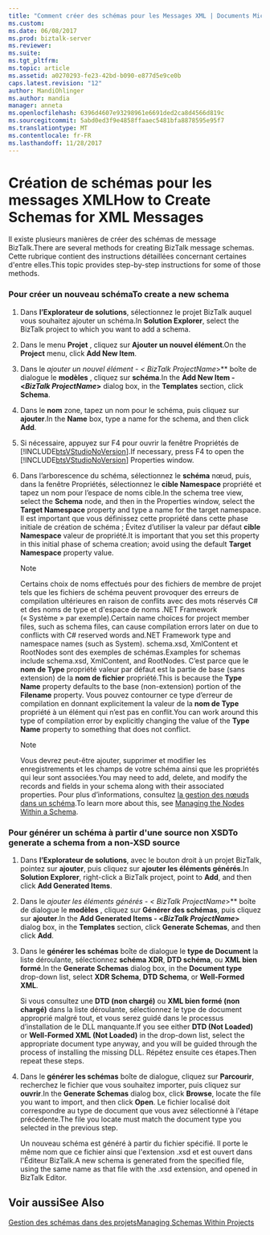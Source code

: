```yaml
---
title: "Comment créer des schémas pour les Messages XML | Documents Microsoft"
ms.custom: 
ms.date: 06/08/2017
ms.prod: biztalk-server
ms.reviewer: 
ms.suite: 
ms.tgt_pltfrm: 
ms.topic: article
ms.assetid: a0270293-fe23-42bd-b090-e877d5e9ce0b
caps.latest.revision: "12"
author: MandiOhlinger
ms.author: mandia
manager: anneta
ms.openlocfilehash: 6396d4607e93298961e6691ded2ca8d4566d819c
ms.sourcegitcommit: 5abd0ed3f9e4858ffaaec5481bfa8878595e95f7
ms.translationtype: MT
ms.contentlocale: fr-FR
ms.lasthandoff: 11/28/2017
---
```

# <a name="how-to-create-schemas-for-xml-messages"></a><span data-ttu-id="c5b78-102">Création de schémas pour les messages XML</span><span class="sxs-lookup"><span data-stu-id="c5b78-102">How to Create Schemas for XML Messages</span></span>
<span data-ttu-id="c5b78-103">Il existe plusieurs manières de créer des schémas de message BizTalk.</span><span class="sxs-lookup"><span data-stu-id="c5b78-103">There are several methods for creating BizTalk message schemas.</span></span> <span data-ttu-id="c5b78-104">Cette rubrique contient des instructions détaillées concernant certaines d'entre elles.</span><span class="sxs-lookup"><span data-stu-id="c5b78-104">This topic provides step-by-step instructions for some of those methods.</span></span>  
  
### <a name="to-create-a-new-schema"></a><span data-ttu-id="c5b78-105">Pour créer un nouveau schéma</span><span class="sxs-lookup"><span data-stu-id="c5b78-105">To create a new schema</span></span>  
  
1.  <span data-ttu-id="c5b78-106">Dans **l’Explorateur de solutions**, sélectionnez le projet BizTalk auquel vous souhaitez ajouter un schéma.</span><span class="sxs-lookup"><span data-stu-id="c5b78-106">In **Solution Explorer**, select the BizTalk project to which you want to add a schema.</span></span>  
  
2.  <span data-ttu-id="c5b78-107">Dans le menu **Projet** , cliquez sur **Ajouter un nouvel élément**.</span><span class="sxs-lookup"><span data-stu-id="c5b78-107">On the **Project** menu, click **Add New Item**.</span></span>  
  
3.  <span data-ttu-id="c5b78-108">Dans le  **ajouter un nouvel élément - \<* BizTalk ProjectName*\>** boîte de dialogue le **modèles** , cliquez sur **schéma**.</span><span class="sxs-lookup"><span data-stu-id="c5b78-108">In the **Add New Item - \<*BizTalk ProjectName*\>** dialog box, in the **Templates** section, click **Schema**.</span></span>  
  
4.  <span data-ttu-id="c5b78-109">Dans le **nom** zone, tapez un nom pour le schéma, puis cliquez sur **ajouter**.</span><span class="sxs-lookup"><span data-stu-id="c5b78-109">In the **Name** box, type a name for the schema, and then click **Add**.</span></span>  
  
5.  <span data-ttu-id="c5b78-110">Si nécessaire, appuyez sur F4 pour ouvrir la fenêtre Propriétés de [!INCLUDE[btsVStudioNoVersion](../includes/btsvstudionoversion-md.md)].</span><span class="sxs-lookup"><span data-stu-id="c5b78-110">If necessary, press F4 to open the [!INCLUDE[btsVStudioNoVersion](../includes/btsvstudionoversion-md.md)] Properties window.</span></span>  
  
6.  <span data-ttu-id="c5b78-111">Dans l’arborescence du schéma, sélectionnez le **schéma** nœud, puis, dans la fenêtre Propriétés, sélectionnez le **cible Namespace** propriété et tapez un nom pour l’espace de noms cible.</span><span class="sxs-lookup"><span data-stu-id="c5b78-111">In the schema tree view, select the **Schema** node, and then in the Properties window, select the **Target Namespace** property and type a name for the target namespace.</span></span> <span data-ttu-id="c5b78-112">Il est important que vous définissez cette propriété dans cette phase initiale de création de schéma ; Évitez d’utiliser la valeur par défaut **cible Namespace** valeur de propriété.</span><span class="sxs-lookup"><span data-stu-id="c5b78-112">It is important that you set this property in this initial phase of schema creation; avoid using the default **Target Namespace** property value.</span></span>  
  
    > [!NOTE]
    >  <span data-ttu-id="c5b78-113">Certains choix de noms effectués pour des fichiers de membre de projet tels que les fichiers de schéma peuvent provoquer des erreurs de compilation ultérieures en raison de conflits avec des mots réservés C# et des noms de type et d'espace de noms .NET Framework (« Système » par exemple).</span><span class="sxs-lookup"><span data-stu-id="c5b78-113">Certain name choices for project member files, such as schema files, can cause compilation errors later on due to conflicts with C# reserved words and.NET Framework type and namespace names (such as System).</span></span> <span data-ttu-id="c5b78-114">schema.xsd, XmlContent et RootNodes sont des exemples de schémas.</span><span class="sxs-lookup"><span data-stu-id="c5b78-114">Examples for schemas include schema.xsd, XmlContent, and RootNodes.</span></span> <span data-ttu-id="c5b78-115">C’est parce que le **nom de Type** propriété valeur par défaut est la partie de base (sans extension) de la **nom de fichier** propriété.</span><span class="sxs-lookup"><span data-stu-id="c5b78-115">This is because the **Type Name** property defaults to the base (non-extension) portion of the  **Filename** property.</span></span> <span data-ttu-id="c5b78-116">Vous pouvez contourner ce type d’erreur de compilation en donnant explicitement la valeur de la **nom de Type** propriété à un élément qui n’est pas en conflit.</span><span class="sxs-lookup"><span data-stu-id="c5b78-116">You can work around this type of compilation error by explicitly changing the value of the **Type Name** property to something that does not conflict.</span></span>  
  
    > [!NOTE]
    >  <span data-ttu-id="c5b78-117">Vous devrez peut-être ajouter, supprimer et modifier les enregistrements et les champs de votre schéma ainsi que les propriétés qui leur sont associées.</span><span class="sxs-lookup"><span data-stu-id="c5b78-117">You may need to add, delete, and modify the records and fields in your schema along with their associated properties.</span></span> <span data-ttu-id="c5b78-118">Pour plus d’informations, consultez [la gestion des nœuds dans un schéma](../core/managing-the-nodes-within-a-schema.md).</span><span class="sxs-lookup"><span data-stu-id="c5b78-118">To learn more about this, see [Managing the Nodes Within a Schema](../core/managing-the-nodes-within-a-schema.md).</span></span>  
  
### <a name="to-generate-a-schema-from-a-non-xsd-source"></a><span data-ttu-id="c5b78-119">Pour générer un schéma à partir d'une source non XSD</span><span class="sxs-lookup"><span data-stu-id="c5b78-119">To generate a schema from a non-XSD source</span></span>  
  
1.  <span data-ttu-id="c5b78-120">Dans **l’Explorateur de solutions**, avec le bouton droit à un projet BizTalk, pointez sur **ajouter**, puis cliquez sur **ajouter les éléments générés**.</span><span class="sxs-lookup"><span data-stu-id="c5b78-120">In **Solution Explorer**, right-click a BizTalk project, point to **Add**, and then click **Add Generated Items**.</span></span>  
  
2.  <span data-ttu-id="c5b78-121">Dans le  **ajouter les éléments générés - \<* BizTalk ProjectName*\>** boîte de dialogue le **modèles** , cliquez sur  **Générer des schémas**, puis cliquez sur **ajouter**.</span><span class="sxs-lookup"><span data-stu-id="c5b78-121">In the **Add Generated Items - \<*BizTalk ProjectName*\>** dialog box, in the **Templates** section, click **Generate Schemas**, and then click **Add**.</span></span>  
  
3.  <span data-ttu-id="c5b78-122">Dans le **générer les schémas** boîte de dialogue le **type de Document** la liste déroulante, sélectionnez **schéma XDR**, **DTD schéma**, ou **XML bien formé**.</span><span class="sxs-lookup"><span data-stu-id="c5b78-122">In the **Generate Schemas** dialog box, in the **Document type** drop-down list, select **XDR Schema**, **DTD Schema**, or **Well-Formed XML**.</span></span>  
  
     <span data-ttu-id="c5b78-123">Si vous consultez une **DTD (non chargé)** ou **XML bien formé (non chargé)** dans la liste déroulante, sélectionnez le type de document approprié malgré tout, et vous serez guidé dans le processus d’installation de le DLL manquante.</span><span class="sxs-lookup"><span data-stu-id="c5b78-123">If you see either **DTD (Not Loaded)** or **Well-Formed XML (Not Loaded)** in the drop-down list, select the appropriate document type anyway, and you will be guided through the process of installing the missing DLL.</span></span> <span data-ttu-id="c5b78-124">Répétez ensuite ces étapes.</span><span class="sxs-lookup"><span data-stu-id="c5b78-124">Then repeat these steps.</span></span>  
  
4.  <span data-ttu-id="c5b78-125">Dans le **générer les schémas** boîte de dialogue, cliquez sur **Parcourir**, recherchez le fichier que vous souhaitez importer, puis cliquez sur **ouvrir**.</span><span class="sxs-lookup"><span data-stu-id="c5b78-125">In the **Generate Schemas** dialog box, click **Browse**, locate the file you want to import, and then click **Open**.</span></span> <span data-ttu-id="c5b78-126">Le fichier localisé doit correspondre au type de document que vous avez sélectionné à l'étape précédente.</span><span class="sxs-lookup"><span data-stu-id="c5b78-126">The file you locate must match the document type you selected in the previous step.</span></span>  
  
     <span data-ttu-id="c5b78-127">Un nouveau schéma est généré à partir du fichier spécifié. Il porte le même nom que ce fichier ainsi que l'extension .xsd et est ouvert dans l'Éditeur BizTalk.</span><span class="sxs-lookup"><span data-stu-id="c5b78-127">A new schema is generated from the specified file, using the same name as that file with the .xsd extension, and opened in BizTalk Editor.</span></span>  
  
## <a name="see-also"></a><span data-ttu-id="c5b78-128">Voir aussi</span><span class="sxs-lookup"><span data-stu-id="c5b78-128">See Also</span></span>  
 [<span data-ttu-id="c5b78-129">Gestion des schémas dans des projets</span><span class="sxs-lookup"><span data-stu-id="c5b78-129">Managing Schemas Within Projects</span></span>](../core/managing-schemas-within-projects.md)